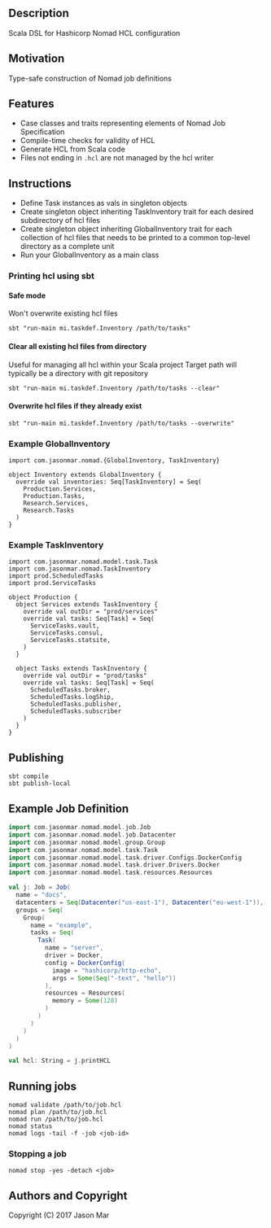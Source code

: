 ## Description

Scala DSL for Hashicorp Nomad HCL configuration


## Motivation

Type-safe construction of Nomad job definitions


## Features

* Case classes and traits representing elements of Nomad Job Specification
* Compile-time checks for validity of HCL
* Generate HCL from Scala code
* Files not ending in `.hcl` are not managed by the hcl writer


## Instructions

* Define Task instances as vals in singleton objects
* Create singleton object inheriting TaskInventory trait for each desired subdirectory of hcl files
* Create singleton object inheriting GlobalInventory trait for each collection of hcl files that needs to be printed to a common top-level directory as a complete unit
* Run your GlobalInventory as a main class

### Printing hcl using sbt

#### Safe mode
Won't overwrite existing hcl files
```
sbt "run-main mi.taskdef.Inventory /path/to/tasks"
```

#### Clear all existing hcl files from directory  
Useful for managing all hcl within your Scala project
Target path will typically be a directory with git repository
```
sbt "run-main mi.taskdef.Inventory /path/to/tasks --clear"
```

#### Overwrite hcl files if they already exist
```
sbt "run-main mi.taskdef.Inventory /path/to/tasks --overwrite"
```  


### Example GlobalInventory

```
import com.jasonmar.nomad.{GlobalInventory, TaskInventory}

object Inventory extends GlobalInventory {
  override val inventories: Seq[TaskInventory] = Seq(
    Production.Services,
    Production.Tasks,
    Research.Services,
    Research.Tasks
  )
}
```

### Example TaskInventory

```
import com.jasonmar.nomad.model.task.Task
import com.jasonmar.nomad.TaskInventory
import prod.ScheduledTasks
import prod.ServiceTasks

object Production {
  object Services extends TaskInventory {
    override val outDir = "prod/services"
    override val tasks: Seq[Task] = Seq(
      ServiceTasks.vault,
      ServiceTasks.consul,
      ServiceTasks.statsite,
    )
  }

  object Tasks extends TaskInventory {
    override val outDir = "prod/tasks"
    override val tasks: Seq[Task] = Seq(
      ScheduledTasks.broker,
      ScheduledTasks.logShip,
      ScheduledTasks.publisher,
      ScheduledTasks.subscriber
    )
  }
}
```


## Publishing

```
sbt compile
sbt publish-local
```


## Example Job Definition

```scala
import com.jasonmar.nomad.model.job.Job
import com.jasonmar.nomad.model.job.Datacenter
import com.jasonmar.nomad.model.group.Group
import com.jasonmar.nomad.model.task.Task
import com.jasonmar.nomad.model.task.driver.Configs.DockerConfig
import com.jasonmar.nomad.model.task.driver.Drivers.Docker
import com.jasonmar.nomad.model.task.resources.Resources

val j: Job = Job(
  name = "docs",
  datacenters = Seq(Datacenter("us-east-1"), Datacenter("eu-west-1")),
  groups = Seq(
    Group(
      name = "example",
      tasks = Seq(
        Task(
          name = "server",
          driver = Docker,
          config = DockerConfig(
            image = "hashicorp/http-echo",
            args = Some(Seq("-text", "hello"))
          ),
          resources = Resources(
            memory = Some(128)
          )
        )
      )
    )
  )
)

val hcl: String = j.printHCL
```


## Running jobs

```
nomad validate /path/to/job.hcl
nomad plan /path/to/job.hcl
nomad run /path/to/job.hcl
nomad status
nomad logs -tail -f -job <job-id>
```

### Stopping a job

```
nomad stop -yes -detach <job>
```


## Authors and Copyright

Copyright (C) 2017 Jason Mar
